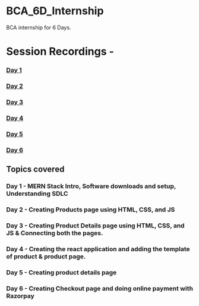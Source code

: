 # BCA_6D_Internship
BCA internship for 6 Days. 

# Session Recordings - 
<h3><a href = "https://drive.google.com/file/d/1PwEFEsiNv1bENhlkL1RtnWqBWOUq6hWw/view?usp=sharing">Day 1</a></h3>
<h3><a href = "https://drive.google.com/file/d/19aQBntcdGSgIhXtt7hC6HTYMDzo40CZt/view?usp=sharing">Day 2</a></h3>
<h3><a href = "https://drive.google.com/file/d/1LBnijH_q-kfX-pYzTAi5JA62shFsMocO/view?usp=sharing">Day 3</a></h3>
<h3><a href = "https://drive.google.com/file/d/1si_MWsnNEmgO-6Nu06e_Fau7pcl9yXTc/view?usp=sharing">Day 4</a></h3>
<h3><a href = "https://drive.google.com/file/d/1lA6bZgnWLZu5A2fCL7Sjw2EcURmm-2Cj/view?usp=sharing">Day 5</a></h3>
<h3><a href = "https://drive.google.com/file/d/1wicKfkeD7oDtdTrT1LKOPhU9Sv1XEa1n/view?usp=sharing">Day 6</a></h3>


<h2>Topics covered</h2>
<h3>Day 1 - MERN Stack Intro, Software downloads and setup, Understanding SDLC</h3>
<h3>Day 2 - Creating Products page using HTML, CSS, and JS</h3>
<h3>Day 3 - Creating Product Details page using HTML, CSS, and JS & Connecting both the pages.</h3>
<h3>Day 4 - Creating the react application and adding the template of product & product page.</h3>
<h3>Day 5 - Creating product details page</h3>
<h3>Day 6 - Creating Checkout page and doing online payment with Razorpay</h3>
